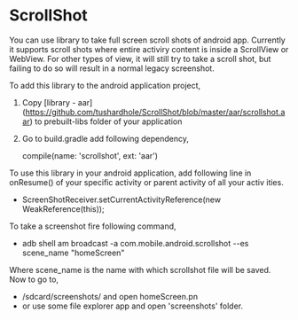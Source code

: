 # ScrollShot

You can use library to take full screen scroll shots of android app. Currently it supports scroll shots where entire activiry content is inside a ScrollView or WebView.
For other types of view, it will still try to take a scroll shot, but failing to do so will result in a normal legacy screenshot.


To add this library to the android application project,
  1. Copy [library - aar] (https://github.com/tushardhole/ScrollShot/blob/master/aar/scrollshot.aar) to prebuilt-libs folder of your application
  2. Go to build.gradle add following dependency,
  
      compile(name: 'scrollshot', ext: 'aar')



To use this library in your android application, add following line in onResume() of your specific activity or parent activity of all your activ ities.

  - ScreenShotReceiver.setCurrentActivityReference(new WeakReference<Activity>(this));

To take a screenshot fire following command,
  - adb shell am broadcast -a com.mobile.android.scrollshot --es scene_name "homeScreen"

Where scene_name is the name with which scrollshot file will be saved.
Now to go to,
  - /sdcard/screenshots/ and open homeScreen.pn
  - or use some file explorer app and open 'screenshots' folder.


